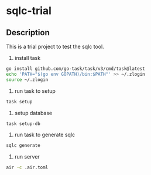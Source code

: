 # sqlc-trial

## Description

This is a trial project to test the sqlc tool.

1. install task

```bash
go install github.com/go-task/task/v3/cmd/task@latest
echo 'PATH="$(go env GOPATH)/bin:$PATH"' >> ~/.zlogin
source ~/.zlogin
```

1. run task to setup

```bash
task setup
```

1. setup database

```bash
task setup-db
```

1. run task to generate sqlc

```bash
sqlc generate
```

1. run server

```bash
air -c .air.toml
```
